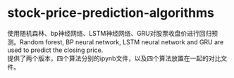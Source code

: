 # stock-price-prediction-algorithms
使用随机森林、bp神经网络、LSTM神经网络、GRU对股票收盘价进行回归预测。Random forest, BP neural network, LSTM neural network and GRU are used to predict the closing price.  
提供了两个版本，四个算法分别的ipynb文件，以及四个算法放置在一起的对比文件。
